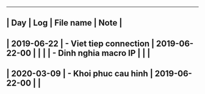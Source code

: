 -----------------------------------------------------------------------------------------
|   Day         |                       Log             |   File name       |   Note    |
-----------------------------------------------------------------------------------------
|   2019-06-22  | - Viet tiep connection                |   2019-06-22-00   |           |
|               | - Dinh nghia macro IP                 |                   |           |
-----------------------------------------------------------------------------------------
|   2020-03-09  | - Khoi phuc cau hinh                  |   2019-06-22-00   |           |
-----------------------------------------------------------------------------------------
